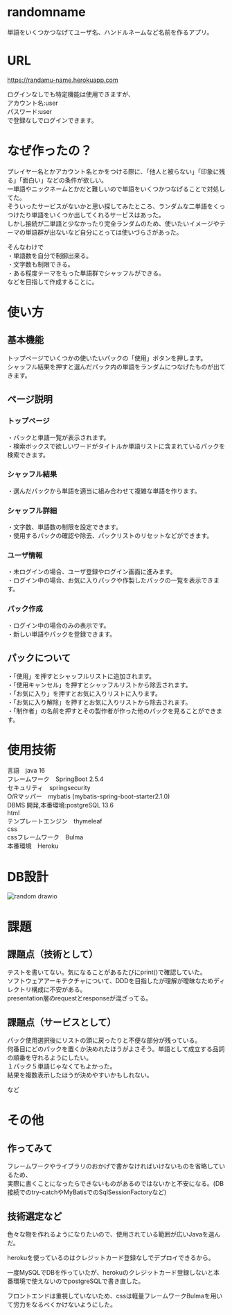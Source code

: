 # randomname

単語をいくつかつなげてユーザ名、ハンドルネームなど名前を作るアプリ。


# URL
https://randamu-name.herokuapp.com  

ログインなしでも特定機能は使用できますが、  
アカウント名:user  
パスワード:user  
で登録なしでログインできます。

# なぜ作ったの？
プレイヤー名とかアカウント名とかをつける際に、「他人と被らない」「印象に残る」「面白い」などの条件が欲しい。  
一単語やニックネームとかだと難しいので単語をいくつかつなげることで対処してた。  
そういったサービスがないかと思い探してみたところ、ランダムな二単語をくっつけたり単語をいくつか出してくれるサービスはあった。  
しかし接続が二単語と少なかったり完全ランダムのため、使いたいイメージやテーマの単語群が出ないなど自分にとっては使いづらさがあった。  

そんなわけで  
・単語数を自分で制御出来る。  
・文字数も制限できる。  
・ある程度テーマをもった単語群でシャッフルができる。  
などを目指して作成することに。  


# 使い方

## 基本機能
トップページでいくつかの使いたいパックの「使用」ボタンを押します。  
シャッフル結果を押すと選んだパック内の単語をランダムにつなげたものが出てきます。  

## ページ説明
### トップページ
・パックと単語一覧が表示されます。  
・検索ボックスで欲しいワードがタイトルか単語リストに含まれているパックを検索できます。  
### シャッフル結果
・選んだパックから単語を適当に組み合わせて複雑な単語を作ります。  
### シャッフル詳細
・文字数、単語数の制限を設定できます。  
・使用するパックの確認や除去、パックリストのリセットなどができます。  
### ユーザ情報
・未ログインの場合、ユーザ登録やログイン画面に進みます。  
・ログイン中の場合、お気に入りパックや作製したパックの一覧を表示できます。  
### パック作成
・ログイン中の場合のみの表示です。  
・新しい単語やパックを登録できます。  

## パックについて
・「使用」を押すとシャッフルリストに追加されます。  
・「使用キャンセル」を押すとシャッフルリストから除去されます。  
・「お気に入り」を押すとお気に入りリストに入ります。  
・「お気に入り解除」を押すとお気に入りリストから除去されます。  
・「制作者」の名前を押すとその製作者が作った他のパックを見ることができます。  



# 使用技術
言語　java 16  
フレームワーク　SpringBoot 2.5.4  
セキュリティ　springsecurity  
O/Rマッパー　mybatis (mybatis-spring-boot-starter2.1.0)  
DBMS 開発,本番環境:postgreSQL 13.6  
html  
テンプレートエンジン　thymeleaf  
css  
cssフレームワーク　Bulma  
本番環境　Heroku  

# DB設計
  
![random drawio](https://user-images.githubusercontent.com/80331805/161418640-309836dd-51bc-46d7-b1e8-ae04962c76cc.svg)
  

# 課題

## 課題点（技術として）
テストを書いてない。気になることがあるたびにprint()で確認していた。  
ソフトウェアアーキテクチャについて、DDDを目指したが理解が曖昧なためディレクトリ構成に不安がある。  
presentation層のrequestとresponseが混ざってる。  


## 課題点（サービスとして）
パック使用選択後にリストの頭に戻ったりと不便な部分が残っている。  
何番目にどのパックを置くか決めれたほうがよさそう。単語として成立する品詞の順番を守れるようにしたい。  
１パック５単語じゃなくてもよかった。  
結果を複数表示したほうが決めやすいかもしれない。  

など



# その他

## 作ってみて
フレームワークやライブラリのおかげで書かなければいけないものを省略しているため、  
実際に書くことになったらできないものがあるのではないかと不安になる。(DB接続でのtry-catchやMyBatisでのSqlSessionFactoryなど)

## 技術選定など

色々な物を作れるようになりたいので、使用されている範囲が広いJavaを選んだ。  

herokuを使っているのはクレジットカード登録なしでデプロイできるから。  

一度MySQLでDBを作っていたが、herokuのクレジットカード登録しないと本番環境で使えないのでpostgreSQLで書き直した。  

フロントエンドは重視していないため、cssは軽量フレームワークBulmaを用いて労力をなるべくかけないようにした。
